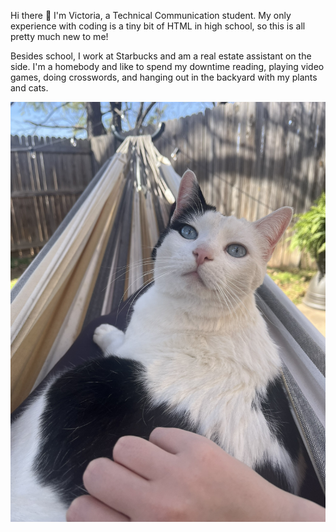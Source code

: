 Hi there 👋 I'm Victoria, a Technical Communication student. My only experience with coding is a tiny bit of HTML in high school, so this is all pretty much new to me!

Besides school, I work at Starbucks and am a real estate assistant on the side. I'm a homebody and like to spend my downtime reading, playing video games, doing crosswords, and hanging out in the backyard with my plants and cats.

![cat](IMG_0778.JPEG)

<!--
**vamorrison73/vamorrison73** is a ✨ _special_ ✨ repository because its `README.md` (this file) appears on your GitHub profile.

Here are some ideas to get you started:

- 🔭 I’m currently working on ...
- 🌱 I’m currently learning ...
- 👯 I’m looking to collaborate on ...
- 🤔 I’m looking for help with ...
- 💬 Ask me about ...
- 📫 How to reach me: ...
- 😄 Pronouns: ...
- ⚡ Fun fact: ...
-->
